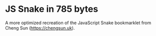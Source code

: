 # JS Snake in 785 bytes
A more optimized recreation of the JavaScript Snake bookmarklet from Cheng Sun (https://chengsun.uk).
